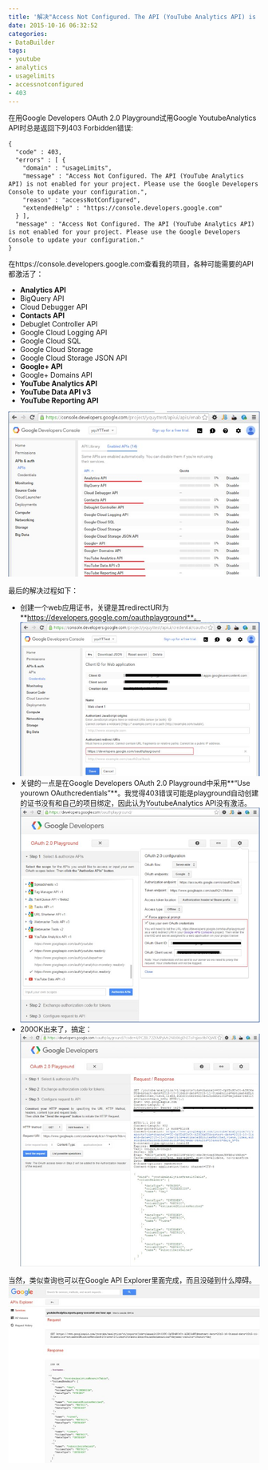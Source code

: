 ```yaml
---
title: '解决"Access Not Configured. The API (YouTube Analytics API) is not enabled for your project."'
date: 2015-10-16 06:32:52
categories: 
- DataBuilder
tags: 
- youtube
- analytics
- usagelimits
- accessnotconfigured
- 403
---
```

在用Google Developers OAuth 2.0 Playground试用Google YoutubeAnalytics API时总是返回下列403 Forbidden错误:
```
{
  "code" : 403,
  "errors" : [ {
    "domain" : "usageLimits",
    "message" : "Access Not Configured. The API (YouTube Analytics API) is not enabled for your project. Please use the Google Developers Console to update your configuration.",
    "reason" : "accessNotConfigured",
    "extendedHelp" : "https://console.developers.google.com"
  } ],
  "message" : "Access Not Configured. The API (YouTube Analytics API) is not enabled for your project. Please use the Google Developers Console to update your configuration."
}
```

在https://console.developers.google.com查看我的项目，各种可能需要的API都激活了：
- **Analytics API**
- BigQuery API
- Cloud Debugger API
- **Contacts API**
- Debuglet Controller API
- Google Cloud Logging API
- Google Cloud SQL
- Google Cloud Storage
- Google Cloud Storage JSON API
- **Google+ API**
- Google+ Domains API
- **YouTube Analytics API**
- **YouTube Data API v3**
- **YouTube Reporting API**

![解决 "Access Not Configured. The API (YouTube Analytics API) is not enabled for your project."](/images/2015/10/0026uWfMgy6WlX2y3p711.jpg)

最后的解决过程如下：
- 创建一个web应用证书，关键是其redirectURI为**https://developers.google.com/oauthplayground**。
  ![解决 "Access Not Configured. The API (YouTube Analytics API) is not enabled for your project."](/images/2015/10/0026uWfMgy6WlX3loVqb0.jpg)
- 关键的一点是在Google Developers OAuth 2.0 Playground中采用**“Use yourown OAuthcredentials”**。我觉得403错误可能是playground自动创建的证书没有和自己的项目绑定，因此认为YoutubeAnalytics API没有激活。
  ![解决 "Access Not Configured. The API (YouTube Analytics API) is not enabled for your project."](/images/2015/10/0026uWfMgy6WlX3STRD39.jpg)
- 200OK出来了，搞定：
  ![解决 "Access Not Configured. The API (YouTube Analytics API) is not enabled for your project."](/images/2015/10/0026uWfMgy6WlX4JlIocc.jpg)

当然，类似查询也可以在Google API Explorer里面完成，而且没碰到什么障碍。
![解决 "Access Not Configured. The API (YouTube Analytics API) is not enabled for your project."](/images/2015/10/0026uWfMgy6WmekZ4FH41.jpg)